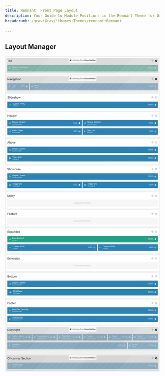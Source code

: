 ```yaml
---
title: Remnant: Front Page Layout
description: Your Guide to Module Positions in the Remnant Theme for Grav
breadcrumb: /grav:Grav/!themes:Themes/remnant:Remnant

---
```


## Layout Manager

![positions](assets/outline_home.png)